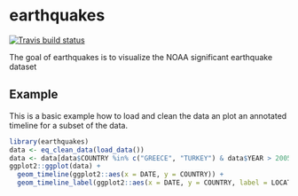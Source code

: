 
# earthquakes

<!-- badges: start -->
[![Travis build status](https://travis-ci.org/damianbrunold/earthquakes.svg?branch=master)](https://travis-ci.org/damianbrunold/earthquakes)
<!-- badges: end -->

The goal of earthquakes is to visualize the NOAA significant earthquake dataset

## Example

This is a basic example how to load and clean the data an plot an annotated timeline
for a subset of the data.

``` r
library(earthquakes)
data <- eq_clean_data(load_data())
data <- data[data$COUNTRY %in% c("GREECE", "TURKEY") & data$YEAR > 2005, ]
ggplot2::ggplot(data) +
  geom_timeline(ggplot2::aes(x = DATE, y = COUNTRY)) +
  geom_timeline_label(ggplot2::aes(x = DATE, y = COUNTRY, label = LOCATION_NAME))
```

